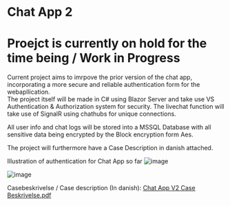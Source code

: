 # Chat App 2

# Proejct is currently on hold for the time being / Work in Progress

Current project aims to imrpove the prior version of the chat app, incorporating a more secure and reliable authentication form for the webapllication.   
The project itself will be made in C# using Blazor Server and take use VS Authentication & Authorization system for security. 
The livechat function will take use of SignalR using chathubs for unique connections.

All user info and chat logs will be stored into a MSSQL Database with all sensitive data being encrypted by the Block encryption form Aes.

The project will furthermore have a Case Description in danish attached.



Illustration of authentication for Chat App so far
![image](https://user-images.githubusercontent.com/59696753/173362789-cc309876-b864-4a75-969c-84678f07cd63.png)

![image](https://user-images.githubusercontent.com/59696753/173362826-e7e1f8fb-84c2-4389-985b-705fe8b3666c.png)



Casebeskrivelse / Case description (In danish):
[Chat App V2 Case Beskrivelse.pdf](https://github.com/HakanSahin11/Chat-App-2/files/8897447/Chat.App.V2.Case.Beskrivelse.pdf)
